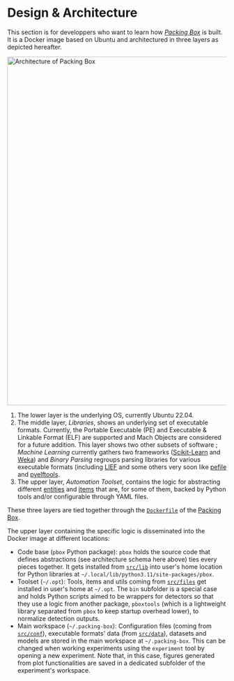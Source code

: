 # Design & Architecture

This section is for developpers who want to learn how [*Packing Box*](https://github.com/dhondta/docker-packing-box) is built. It is a Docker image based on Ubuntu and architectured in three layers as depicted hereafter.

<img src="https://raw.githubusercontent.com/dhondta/docker-packing-box/main/docs/pages/imgs/packing-box-architecture.png" alt="Architecture of Packing Box" width="800" align="center"/>

1. The lower layer is the underlying OS, currently Ubuntu 22.04.
2. The middle layer, _Libraries_, shows an underlying set of executable formats. Currently, the Portable Executable (PE) and Executable & Linkable Format (ELF) are supported and Mach Objects are considered for a future addition. This layer shows two other subsets of software ; _Machine Learning_ currently gathers two frameworks ([Scikit-Learn](https://scikit-learn.org) and [Weka](https://www.cs.waikato.ac.nz/ml/weka)) and _Binary Parsing_ regroups parsing libraries for various executable formats (including [LIEF](https://lief-project.github.io) and some others very soon like [pefile](https://github.com/erocarrera/pefile) and [pyelftools](https://github.com/eliben/pyelftools).
3. The upper layer, _Automation Toolset_, contains the logic for abstracting different [entities](entities/index.html) and [items](items/index.html) that are, for some of them, backed by Python tools and/or configurable through YAML files.

These three layers are tied together through the [`Dockerfile`](https://github.com/packing-box/docker-packing-box/blob/main/Dockerfile) of the [Packing Box](https://github.com/dhondta/docker-packing-box).

The upper layer containing the specific logic is disseminated into the Docker image at different locations:

- Code base (`pbox` Python package): `pbox` holds the source code that defines abstractions (see architecture schema here above) ties every pieces together. It gets installed from [`src/lib`](https://github.com/packing-box/docker-packing-box/tree/main/src/lib) into user's home location for Python libraries at `~/.local/lib/python3.11/site-packages/pbox`.
- Toolset (`~/.opt`): Tools, items and utils coming from [`src/files`](https://github.com/packing-box/docker-packing-box/tree/main/src/files) get installed in user's home at `~/.opt`. The `bin` subfolder is a special case and holds Python scripts aimed to be wrappers for detectors so that they use a logic from another package, `pboxtools` (which is a lightweight library separated from `pbox` to keep startup overhead lower), to normalize detection outputs. 
- Main workspace (`~/.packing-box`): Configuration files (coming from [`src/conf`](https://github.com/packing-box/docker-packing-box/tree/main/src/conf)), executable formats' data (from [`src/data`](https://github.com/packing-box/docker-packing-box/tree/main/src/data)), datasets and models are stored in the main workspace at `~/.packing-box`. This can be changed when working experiments using the `experiment` tool by opening a new experiment. Note that, in this case, figures generated from plot functionalities are saved in a dedicated subfolder of the experiment's workspace.
